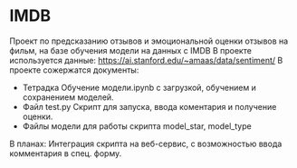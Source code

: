 # IMDB
Проект по предсказанию отзывов и эмоциональной оценки отзывов на фильм, на базе обучения модели на данных с IMDB
В проекте используется данные: https://ai.stanford.edu/~amaas/data/sentiment/
В проекте сожержатся документы:
- Тетрадка  Обучение модели.ipynb с загрузкой, обучением и сохранением моделей.
- Файл test.py Скрипт для запуска, ввода коментария и получение оценки.
- Файлы модели для работы скрипта model_star, model_type

В планах:
Интеграция скрипта на веб-сервис, с возможностью ввода комментария в спец. форму.
